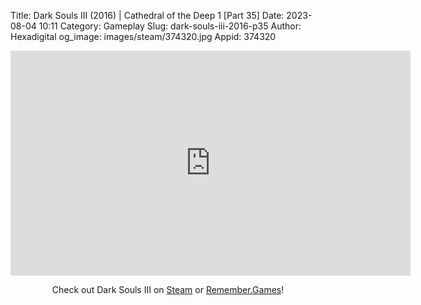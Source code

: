 Title: Dark Souls III (2016) | Cathedral of the Deep 1 [Part 35]
Date: 2023-08-04 10:11
Category: Gameplay
Slug: dark-souls-iii-2016-p35
Author: Hexadigital
og_image: images/steam/374320.jpg
Appid: 374320

<center><iframe src="https://www.youtube.com/embed/anDKxwdzNGc?feature=oembed" allow="accelerometer; autoplay; encrypted-media; gyroscope; picture-in-picture" width="640" height="360" frameborder="0"></iframe>

Check out Dark Souls III on [Steam](https://store.steampowered.com/app/374320/?curator_clanid=34633900) or [Remember.Games](https://remember.games/game/340/dark-souls-iii/)!</center>
